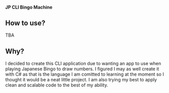 #### JP CLI Bingo Machine

## How to use?
TBA

## Why?
I decided to create this CLI application due to wanting an app to use when playing Japanese Bingo to draw numbers. I figured I may as well create it with C# as that is the language I am comitted to learning at the moment so I thought it would be a neat little project. I am also trying my best to apply clean and scalable code to the best of my ability.


